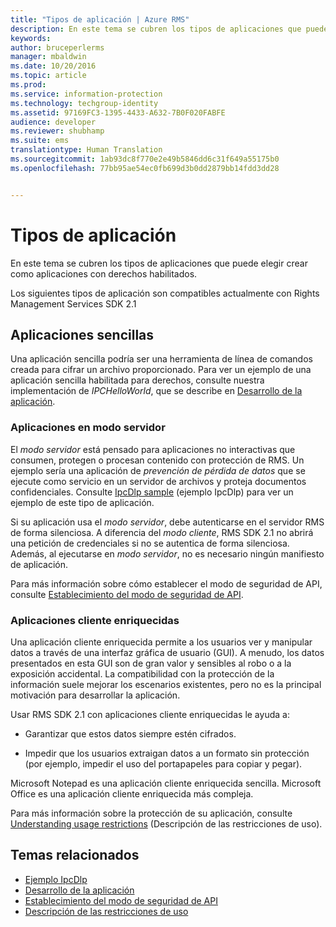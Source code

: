 ```yaml
---
title: "Tipos de aplicación | Azure RMS"
description: En este tema se cubren los tipos de aplicaciones que puede elegir crear como aplicaciones con derechos habilitados.
keywords: 
author: bruceperlerms
manager: mbaldwin
ms.date: 10/20/2016
ms.topic: article
ms.prod: 
ms.service: information-protection
ms.technology: techgroup-identity
ms.assetid: 97169FC3-1395-4433-A632-7B0F020FABFE
audience: developer
ms.reviewer: shubhamp
ms.suite: ems
translationtype: Human Translation
ms.sourcegitcommit: 1ab93dc8f770e2e49b5846dd6c31f649a55175b0
ms.openlocfilehash: 77bb95ae54ec0fb699d3b0dd2879bb14fdd3dd28


---
```


# Tipos de aplicación


En este tema se cubren los tipos de aplicaciones que puede elegir crear como aplicaciones con derechos habilitados.

Los siguientes tipos de aplicación son compatibles actualmente con Rights Management Services SDK 2.1

## Aplicaciones sencillas

Una aplicación sencilla podría ser una herramienta de línea de comandos creada para cifrar un archivo proporcionado. Para ver un ejemplo de una aplicación sencilla habilitada para derechos, consulte nuestra implementación de *IPCHelloWorld*, que se describe en [Desarrollo de la aplicación](developing-your-application.md).

### Aplicaciones en modo servidor

El *modo servidor* está pensado para aplicaciones no interactivas que consumen, protegen o procesan contenido con protección de RMS. Un ejemplo sería una aplicación de *prevención de pérdida de datos* que se ejecute como servicio en un servidor de archivos y proteja documentos confidenciales. Consulte [IpcDlp sample](https://Code.MSDN.Microsoft.Com/IpcDlp-Sample-Application-d30bb99d) (ejemplo IpcDlp) para ver un ejemplo de este tipo de aplicación.

Si su aplicación usa el *modo servidor*, debe autenticarse en el servidor RMS de forma silenciosa. A diferencia del *modo cliente*, RMS SDK 2.1 no abrirá una petición de credenciales si no se autentica de forma silenciosa. Además, al ejecutarse en *modo servidor*, no es necesario ningún manifiesto de aplicación.

Para más información sobre cómo establecer el modo de seguridad de API, consulte [Establecimiento del modo de seguridad de API](setting-the-api-security-mode-api-mode.md).

### Aplicaciones cliente enriquecidas

Una aplicación cliente enriquecida permite a los usuarios ver y manipular datos a través de una interfaz gráfica de usuario (GUI). A menudo, los datos presentados en esta GUI son de gran valor y sensibles al robo o a la exposición accidental. La compatibilidad con la protección de la información suele mejorar los escenarios existentes, pero no es la principal motivación para desarrollar la aplicación.

Usar RMS SDK 2.1 con aplicaciones cliente enriquecidas le ayuda a:

-   Garantizar que estos datos siempre estén cifrados.

-   Impedir que los usuarios extraigan datos a un formato sin protección (por ejemplo, impedir el uso del portapapeles para copiar y pegar).

Microsoft Notepad es una aplicación cliente enriquecida sencilla. Microsoft Office es una aplicación cliente enriquecida más compleja.

Para más información sobre la protección de su aplicación, consulte [Understanding usage restrictions](understanding-usage-restrictions.md) (Descripción de las restricciones de uso).

## Temas relacionados

- [Ejemplo IpcDlp](https://Code.MSDN.Microsoft.Com/IpcDlp-Sample-Application-d30bb99d)
- [Desarrollo de la aplicación](developing-your-application.md)
- [Establecimiento del modo de seguridad de API](setting-the-api-security-mode-api-mode.md)
- [Descripción de las restricciones de uso](understanding-usage-restrictions.md)



<!--HONumber=Oct16_HO3-->


